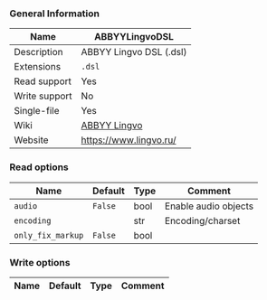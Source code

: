 
### General Information ###
Name | ABBYYLingvoDSL
---- | -------
Description | ABBYY Lingvo DSL (.dsl)
Extensions | `.dsl`
Read support | Yes
Write support | No
Single-file | Yes
Wiki | [ABBYY Lingvo](https://ru.wikipedia.org/wiki/ABBYY_Lingvo)
Website | https://www.lingvo.ru/


### Read options ###
Name | Default | Type | Comment
---- | ---- | ------- | -------
`audio` | `False` | bool | Enable audio objects
`encoding` |  | str | Encoding/charset
`only_fix_markup` | `False` | bool | 

### Write options ###
Name | Default | Type | Comment
---- | ---- | ------- | -------
